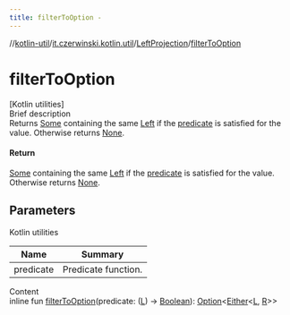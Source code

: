 ```yaml
---
title: filterToOption -
---
```

//[kotlin-util](../../index.md)/[it.czerwinski.kotlin.util](../index.md)/[LeftProjection](index.md)/[filterToOption](filter-to-option.md)



# filterToOption  
[Kotlin utilities]  
Brief description  
Returns [Some](../-some/index.md) containing the same [Left](../-left/index.md) if the [predicate]() is satisfied for the value. Otherwise returns [None](../-none/index.md).  
  


#### Return  
[Some](../-some/index.md) containing the same [Left](../-left/index.md) if the [predicate]() is satisfied for the value. Otherwise returns [None](../-none/index.md).  
  


## Parameters  
  
Kotlin utilities  
  
|  Name|  Summary| 
|---|---|
| predicate| Predicate function.
  
  
Content  
inline fun [filterToOption](filter-to-option.md)(predicate: ([L](index.md)) -> [Boolean](https://kotlinlang.org/api/latest/jvm/stdlib/kotlin/-boolean/index.html)): [Option](../-option/index.md)<[Either](../-either/index.md)<[L](index.md), [R](index.md)>>  



